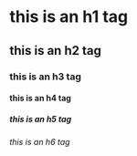 # this is an h1 tag 
## this is an h2 tag 
### this is an h3 tag 
#### this is an h4 tag 
##### this is an h5 tag 
###### this is an h6 tag 
